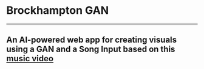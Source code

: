 # Brockhampton GAN
---------------------
An AI-powered web app for creating visuals using a GAN and a Song Input 
based on this [music video]([url](https://www.youtube.com/watch?v=fS__DvpYFJE)) 
----------------------
